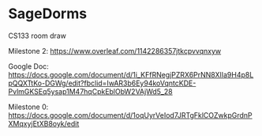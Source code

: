 # SageDorms
CS133 room draw

Milestone 2: https://www.overleaf.com/1142286357jtkcpvvqnxyw

Google Doc: https://docs.google.com/document/d/1i_KFfRNegjPZRX6PrNN8XlIa9H4p8LpQQXTtKo-DGWg/edit?fbclid=IwAR3b6Ey94koVqntcKDE-PvlmGKSEq5ysap1M47hqCpkEblObW2VAjWd5_28

Milestone 0: https://docs.google.com/document/d/1oqUyrVeIod7JRTgFklCOZwkpGrdnPXMqxyjEtXB8oyk/edit
